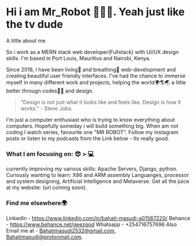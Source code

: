 # Hi i am Mr_Robot 🤖🤖🤖. Yeah just like the tv dude
A little about me

So i work as a MERN stack web developer(Fullstack) with UI/UX design skills. I'm based in Port Louis, Mauritius and Nairobi, Kenya.

Since 2018, I have been living🧬 and breathing🤱 web-development and creating beautiful user friendly interfaces. I've had the chance to immerse myself in
many different work and projects, helping the world🌍🌎🌏 a little better througn codes👩‍💻 and design.

> "Design is not just what it looks like and feels like. Design is how it works." - Steve Jobs.

I'm just a computer enthusiast who is trying to know everything about computers. Hopefully someday i will build something big. When am not coding I watch series, favourite one
"MR ROBOT". Follow my instagram posts or listen to my podcasts from the Link below - Its really good.

### What I am focusing on: 😎 > 💻

currently improving my various skills: Apache Servers, Django, python.
Curiously wanting to learn: X86 and ARM assembly Languanges, processor and system designing, Artificial Intelligence and Metaverse. 
Get all the juice at my website: (url coming soon).

### Find me elsewhere🌍
LinkedIn - https://www.linkedin.com/in/bahati-masudi-a01567220/
Behance - https://www.behance.net/geezgod
Whatsapp - +254716757696
Also Email me at  - Bahatimasudi2532@gmail.com, Bahatimasudi@protonmail.com.
